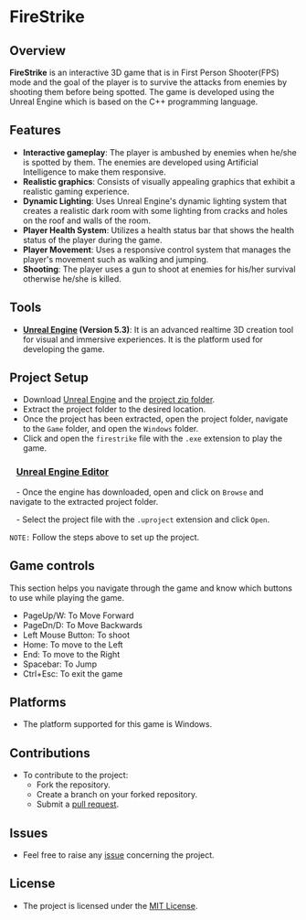 
# FireStrike

## Overview

**FireStrike** is an interactive 3D game that is in First Person Shooter(FPS) mode and the goal of the player is to survive the attacks from enemies by shooting them before being spotted.
The game is developed using the Unreal Engine which is based on the C++ programming language.

## Features
- **Interactive gameplay**: The player is ambushed by enemies when he/she is spotted by them. The enemies are developed using Artificial Intelligence to make them responsive.
- **Realistic graphics**: Consists of visually appealing graphics that exhibit a realistic gaming experience.
- **Dynamic Lighting**: Uses Unreal Engine's dynamic lighting system that creates a realistic dark room with some lighting from cracks and holes on the roof and walls of the room.
- **Player Health System**: Utilizes a health status bar that shows the health status of the player during the game.
- **Player Movement**: Uses a responsive control system that manages the player's movement such as walking and jumping.
- **Shooting**: The player uses a gun to shoot at enemies for his/her survival otherwise he/she is killed.

## Tools
- **[Unreal Engine](https://www.unrealengine.com/en-US) (Version 5.3)**: It is an advanced realtime 3D creation tool for visual and immersive experiences. It is the platform used for developing the game.

## Project Setup
- Download [Unreal Engine](https://www.unrealengine.com/en-US) and the [project zip folder](https://drive.google.com/file/d/1hby8KRiNbXEwcGlTkxx4I5-G_shlBzTa/view?usp=sharing).
- Extract the project folder to the desired location.
- Once the project has been extracted, open the project folder, navigate to the `Game` folder, and open the `Windows` folder.
- Click and open the `firestrike` file with the `.exe` extension to play the game.

### &nbsp;&nbsp;&nbsp;<ins>Unreal Engine Editor</ins>
&nbsp;&nbsp; - Once the engine has downloaded, open and click on `Browse` and navigate to the extracted project folder.

&nbsp;&nbsp; - Select the project file with the `.uproject` extension and click `Open`.

`NOTE:` Follow the steps above to set up the project.

## Game controls
This section helps you navigate through the game and know which buttons to use while playing the game.
- PageUp/W: To Move Forward
- PageDn/D: To Move Backwards
- Left Mouse Button: To shoot
- Home: To move to the Left
- End: To move to the Right
- Spacebar: To Jump
- Ctrl+Esc: To exit the game
  

## Platforms
- The platform supported for this game is Windows.

## Contributions
- To contribute to the project:
   - Fork the repository.
   - Create a branch on your forked repository.
   - Submit a [pull request](https://github.com/mikemwai/firestrike/pulls).
 
## Issues
- Feel free to raise any [issue](https://github.com/mikemwai/firestrike/issues) concerning the project.

## License
- The project is licensed under the [MIT License](./LICENSE).

